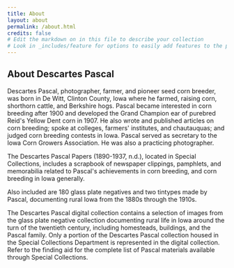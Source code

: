 ```yaml
---
title: About
layout: about
permalink: /about.html
credits: false
# Edit the markdown on in this file to describe your collection
# Look in _includes/feature for options to easily add features to the page
---
```

## About Descartes Pascal

Descartes Pascal, photographer, farmer, and pioneer seed corn breeder, was born in De Witt, Clinton County, Iowa where he farmed, raising corn, shorthorn cattle, and Berkshire hogs. Pascal became interested in corn breeding after 1900 and developed the Grand Champion ear of purebred Reid's Yellow Dent corn in 1907. He also wrote and published articles on corn breeding; spoke at colleges, farmers' institutes, and chautauquas; and judged corn breeding contests in Iowa. Pascal served as secretary to the Iowa Corn Growers Association. He was also a practicing photographer.

The Descartes Pascal Papers (1890-1937, n.d.), located in Special Collections, includes a scrapbook of newspaper clippings, pamphlets, and memorabilia related to Pascal's achievements in corn breeding, and corn breeding in Iowa generally.

Also included are 180 glass plate negatives and two tintypes made by Pascal, documenting rural Iowa from the 1880s through the 1910s.

The Descartes Pascal digital collection contains a selection of images from the glass plate negative collection documenting rural life in Iowa around the turn of the twentieth century, including homesteads, buildings, and the Pascal family. Only a portion of the Descartes Pascal collection housed in the Special Collections Department is represented in the digital collection. Refer to the finding aid for the complete list of Pascal materials available through Special Collections.
